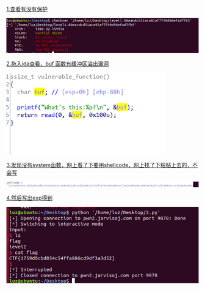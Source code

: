 
[1.查看有没有保护]()

![](https://github.com/Wraxluz/lz/blob/master/level0/f.png)

[2.拖入ida查看，buf 函数有缓冲区溢出漏洞]()

![](https://github.com/Wraxluz/lz/blob/master/level0/g.png)

[3.发现没有system函数，网上看了下要用shellcode，网上找了下粘贴上去的，不会写]()

![](https://github.com/Wraxluz/lz/blob/master/level0/h.png)

[4.然后写出exp得到]()

![](https://github.com/Wraxluz/lz/blob/master/level0/i.png)
